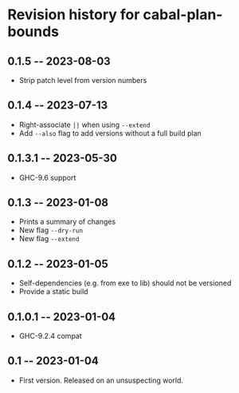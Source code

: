 # Revision history for cabal-plan-bounds

## 0.1.5 -- 2023-08-03

* Strip patch level from version numbers

## 0.1.4 -- 2023-07-13

* Right-associate `||` when using `--extend`
* Add `--also` flag to add versions without a full build plan

## 0.1.3.1 -- 2023-05-30

* GHC-9.6 support

## 0.1.3 -- 2023-01-08

* Prints a summary of changes
* New flag `--dry-run`
* New flag `--extend`

## 0.1.2 -- 2023-01-05

* Self-dependencies (e.g. from exe to lib) should not be versioned
* Provide a static build

## 0.1.0.1 -- 2023-01-04

* GHC-9.2.4 compat

## 0.1 -- 2023-01-04

* First version. Released on an unsuspecting world.
